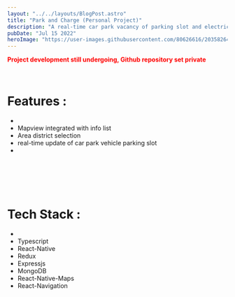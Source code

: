 ```yaml
---
layout: "../../layouts/BlogPost.astro"
title: "Park and Charge (Personal Project)"
description: "A real-time car park vacancy of parking slot and electric vehicle charging slot update"
pubDate: "Jul 15 2022"
heroImage: "https://user-images.githubusercontent.com/80626616/203582642-61c07785-f942-43e3-b753-33c90c470f1b.gif"
---
```

<span style="color:red">**Project development still undergoing, Github repository set private**</span>

<br/>

# Features :
- <br/>
- Mapview integrated with info list
- Area district selection
- real-time update of car park vehicle parking slot
- <br/>


<br/>
<br/>
<br/>
<br/>

# Tech Stack :
- <br/>
- Typescript
- React-Native
- Redux
- Expressjs
- MongoDB
- React-Native-Maps
- React-Navigation
